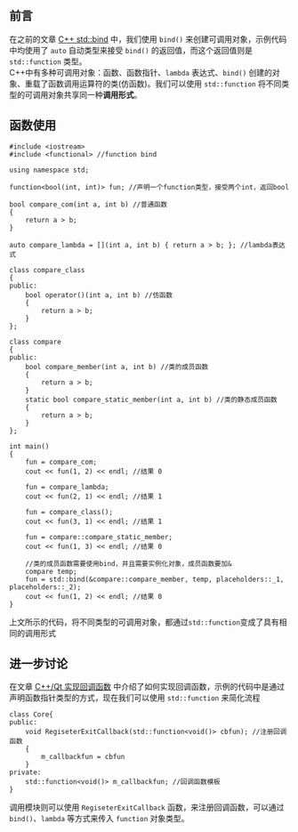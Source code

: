 ## 前言
在之前的文章 [C++ std::bind](./C++%20bind.md) 中，我们使用 `bind()` 来创建可调用对象，示例代码中均使用了 `auto` 自动类型来接受 `bind()` 的返回值，而这个返回值则是 `std::function` 类型。  
C++中有多种可调用对象：函数、函数指针、`lambda` 表达式、`bind()` 创建的对象、重载了函数调用运算符的类(仿函数)。我们可以使用 `std::function` 将不同类型的可调用对象共享同一种**调用形式**。

## 函数使用
```
#include <iostream>
#include <functional> //function bind

using namespace std;

function<bool(int, int)> fun; //声明一个function类型，接受两个int，返回bool

bool compare_com(int a, int b) //普通函数
{
    return a > b;
}

auto compare_lambda = [](int a, int b) { return a > b; }; //lambda表达式

class compare_class
{
public:
    bool operator()(int a, int b) //仿函数
    {
        return a > b;
    }
};

class compare
{
public:
    bool compare_member(int a, int b) //类的成员函数
    {
        return a > b;
    }
    static bool compare_static_member(int a, int b) //类的静态成员函数
    {
        return a > b;
    }
};

int main()
{
    fun = compare_com;
    cout << fun(1, 2) << endl; //结果 0

    fun = compare_lambda;
    cout << fun(2, 1) << endl; //结果 1

    fun = compare_class();
    cout << fun(3, 1) << endl; //结果 1

    fun = compare::compare_static_member;
    cout << fun(1, 3) << endl; //结果 0
    
    //类的成员函数需要使用bind，并且需要实例化对象，成员函数要加&
    compare temp;
    fun = std::bind(&compare::compare_member, temp, placeholders::_1, placeholders::_2);
    cout << fun(1, 2) << endl; //结果 0
}
```
上文所示的代码，将不同类型的可调用对象，都通过`std::function`变成了具有相同的调用形式

## 进一步讨论
在文章 [C++/Qt 实现回调函数](../Qt/Qt%20实现回调函数.md) 中介绍了如何实现回调函数，示例的代码中是通过声明函数指针类型的方式，现在我们可以使用 `std::function` 来简化流程
```
class Core{
public:
    void RegiseterExitCallback(std::function<void()> cbfun); //注册回调函数
    {
        m_callbackfun = cbfun
    }
private:
    std::function<void()> m_callbackfun; //回调函数模板
}
```
调用模块则可以使用 `RegiseterExitCallback` 函数，来注册回调函数，可以通过 `bind()`、`lambda` 等方式来传入 `function` 对象类型。
